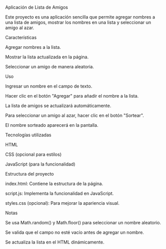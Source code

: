 Aplicación de Lista de Amigos

Este proyecto es una aplicación sencilla que permite agregar nombres a una lista de amigos, mostrar los nombres en una lista y seleccionar un amigo al azar.

Características

Agregar nombres a la lista.

Mostrar la lista actualizada en la página.

Seleccionar un amigo de manera aleatoria.

Uso

Ingresar un nombre en el campo de texto.

Hacer clic en el botón "Agregar" para añadir el nombre a la lista.

La lista de amigos se actualizará automáticamente.

Para seleccionar un amigo al azar, hacer clic en el botón "Sortear".

El nombre sorteado aparecerá en la pantalla.

Tecnologías utilizadas

HTML

CSS (opcional para estilos)

JavaScript (para la funcionalidad)

Estructura del proyecto

index.html: Contiene la estructura de la página.

script.js: Implementa la funcionalidad en JavaScript.

styles.css (opcional): Para mejorar la apariencia visual.

Notas

Se usa Math.random() y Math.floor() para seleccionar un nombre aleatorio.

Se valida que el campo no esté vacío antes de agregar un nombre.

Se actualiza la lista en el HTML dinámicamente.